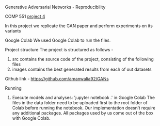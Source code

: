 Generative Adversarial Networks - Reproducibility

COMP 551 [project 4](https://cs.mcgill.ca/~wlh/comp551/files/miniproject4_spec.pdf)

In this project we replicate the GAN paper and perform experiments on its variants

Google Colab
We used Google Colab to run the files. 

Project structure
The project is structured as follows -
1. src contains the source code of the project, consisting of the following files
2. images contains the best generated results from each of out datasets

Github link - https://github.com/amanwalia92/GANs

Running
1. Execute models and analyses:
'jupyter notebook .' in Google Colab
The files in the data folder need to be uploaded first to the root folder of Colab before running the notebook. Our implementation doesn’t require any additional packages. All packages used by us come out of the box with Google Colab.

